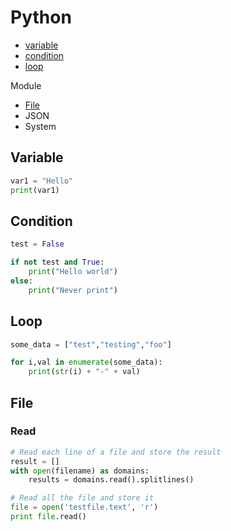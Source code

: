 # Python

- <a href="#variable">variable</a>
- <a href="#condition">condition</a>
- <a href="#loop">loop</a>

Module

- <a href="#file">File</a>
- JSON
- System

## Variable

```python
var1 = "Hello"
print(var1)
```

## Condition

```python
test = False

if not test and True:
    print("Hello world")
else:
    print("Never print")
```

## Loop

```python
some_data = ["test","testing","foo"]

for i,val in enumerate(some_data):
    print(str(i) + "-" + val)
```

## File

### Read

```python
# Read each line of a file and store the result
result = []
with open(filename) as domains:
    results = domains.read().splitlines()
```

```python
# Read all the file and store it
file = open('testfile.text', 'r')
print file.read()
```
